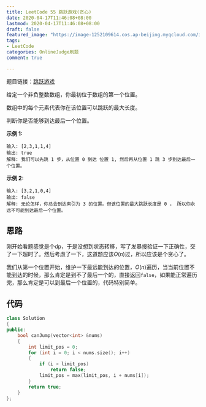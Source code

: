 ```yaml
---
title: LeetCode 55 跳跃游戏(贪心)
date: 2020-04-17T11:46:08+08:00
lastmod: 2020-04-17T11:46:08+08:00
draft: false
featured_image: "https://image-1252109614.cos.ap-beijing.myqcloud.com/img/20210508221015.png"
tags:
- LeetCode
categories: OnlineJudge刷题
comment: true

---
```


题目链接：[跳跃游戏](https://leetcode-cn.com/problems/jump-game/)

给定一个非负整数数组，你最初位于数组的第一个位置。

数组中的每个元素代表你在该位置可以跳跃的最大长度。

判断你是否能够到达最后一个位置。

**示例 1:**

```
输入: [2,3,1,1,4]
输出: true
解释: 我们可以先跳 1 步，从位置 0 到达 位置 1, 然后再从位置 1 跳 3 步到达最后一个位置。
```

**示例 2:**

```
输入: [3,2,1,0,4]
输出: false
解释: 无论怎样，你总会到达索引为 3 的位置。但该位置的最大跳跃长度是 0 ， 所以你永远不可能到达最后一个位置。
```

## 思路

刚开始看题感觉是个dp，于是没想到状态转移，写了发暴搜验证一下正确性，交了一下超时了。然后考虑了一下，这道题应该$O(n)$过，所以应该是个贪心了。

我们从第一个位置开始，维护一下最远能到达的位置，$O(n)$遍历，当当前位置不能到达的时候，那么肯定是到不了最后一个的，直接返回`false`，如果能正常遍历完，那么肯定是可以到最后一个位置的，代码特别简单。

## 代码

```cpp
class Solution
{
public:
    bool canJump(vector<int> &nums)
    {
        int limit_pos = 0;
        for (int i = 0; i < nums.size(); i++)
        {
            if (i > limit_pos)
                return false;
            limit_pos = max(limit_pos, i + nums[i]);
        }
        return true;
    }
};
```
